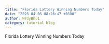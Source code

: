 ```yaml
---
title: "Florida Lottery Winning Numbers Today"
date: "2023-04-03 08:26:47 +0300"
author: NrdyBhu1
category: tutorial blog
---
```

Florida Lottery Winning Numbers Today
